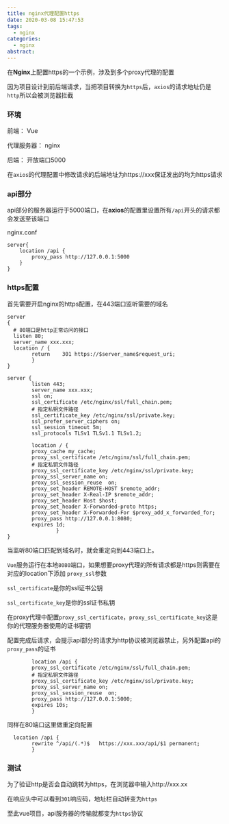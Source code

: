 ```yaml
---
title: nginx代理配置https
date: 2020-03-08 15:47:53
tags:
  - nginx
categories:
  - nginx
abstract:
---
```


在**Nginx**上配置https的一个示例，涉及到多个proxy代理的配置

<!--more-->

因为项目设计到前后端请求，当把项目转换为`https`后，`axios`的请求地址仍是`http`所以会被浏览器拦截

### 环境

前端： Vue

代理服务器： nginx

后端： 开放端口5000

在`axios`的代理配置中修改请求的后端地址为https://xxx保证发出的均为https请求

### api部分

api部分的服务器运行于5000端口，在**axios**的配置里设置所有`/api`开头的请求都会发送至该端口

nginx.conf

```nginx
server{
    location /api {
        proxy_pass http://127.0.0.1:5000
    }
}
```

### https配置

首先需要开启nginx的https配置，在443端口监听需要的域名

```nginx
server
{
  # 80端口是http正常访问的接口
  listen 80;
  server_name xxx.xxx;
  location / {
        return    301 https://$server_name$request_uri;
        }
}

server {
        listen 443;
        server_name xxx.xxx;
        ssl on;
        ssl_certificate /etc/nginx/ssl/full_chain.pem;
        # 指定私钥文件路径
        ssl_certificate_key /etc/nginx/ssl/private.key;
        ssl_prefer_server_ciphers on;
        ssl_session_timeout 5m;
        ssl_protocols TLSv1 TLSv1.1 TLSv1.2;

        location / {
        proxy_cache my_cache;
        proxy_ssl_certificate /etc/nginx/ssl/full_chain.pem;
        # 指定私钥文件路径
        proxy_ssl_certificate_key /etc/nginx/ssl/private.key;
        proxy_ssl_server_name on;
        proxy_ssl_session_reuse  on;
        proxy_set_header REMOTE-HOST $remote_addr;
        proxy_set_header X-Real-IP $remote_addr;
        proxy_set_header Host $host;
        proxy_set_header X-Forwarded-proto https;
        proxy_set_header X-Forwarded-For $proxy_add_x_forwarded_for;
        proxy_pass http://127.0.0.1:8080;
        expires 1d;
                }
}
```

当监听80端口匹配到域名时，就会重定向到443端口上。

`Vue`服务运行在本地`8080`端口，如果想要proxy代理的所有请求都是https则需要在对应的location下添加 `proxy_ssl`参数

`ssl_certificate`是你的ssl证书公钥

`ssl_certificate_key`是你的ssl证书私钥

在proxy代理中配置`proxy_ssl_certificate`，`proxy_ssl_certificate_key`这是你的代理服务器使用的证书密钥

配置完成后请求，会提示api部分的请求为http协议被浏览器禁止，另外配置api的`proxy_pass`的证书

```nginx
        location /api {
        proxy_ssl_certificate /etc/nginx/ssl/full_chain.pem;
        # 指定私钥文件路径
        proxy_ssl_certificate_key /etc/nginx/ssl/private.key;
        proxy_ssl_server_name on;
        proxy_ssl_session_reuse  on;
        proxy_pass http://127.0.0.1:5000;
        expires 10s;
        }
```

同样在80端口这里做重定向配置

```nginx
  location /api {
        rewrite ^/api/(.*)$   https://xxx.xxx/api/$1 permanent;
        }
```

### 测试

为了验证http是否会自动跳转为https，在浏览器中输入http://xxx.xx

在响应头中可以看到`301`响应码，地址栏自动转变为`https`

至此vue项目，api服务器的传输就都变为`https`协议